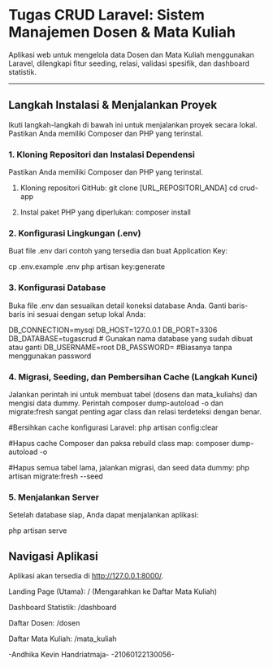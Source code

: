 # Tugas CRUD Laravel: Sistem Manajemen Dosen & Mata Kuliah

Aplikasi web untuk mengelola data Dosen dan Mata Kuliah menggunakan Laravel, dilengkapi fitur seeding, relasi, validasi spesifik, dan dashboard statistik.

---

## Langkah Instalasi & Menjalankan Proyek

Ikuti langkah-langkah di bawah ini untuk menjalankan proyek secara lokal.
Pastikan Anda memiliki Composer dan PHP yang terinstal.


### 1. Kloning Repositori dan Instalasi Dependensi

Pastikan Anda memiliki Composer dan PHP yang terinstal.
1. Kloning repositori GitHub:
git clone [URL_REPOSITORI_ANDA]
cd crud-app

2. Instal paket PHP yang diperlukan:
composer install

### 2. Konfigurasi Lingkungan (.env)
Buat file .env dari contoh yang tersedia dan buat Application Key:

cp .env.example .env
php  artisan key:generate


### 3. Konfigurasi Database
Buka file .env dan sesuaikan detail koneksi database Anda.
Ganti baris-baris ini sesuai dengan setup lokal Anda:

DB_CONNECTION=mysql
DB_HOST=127.0.0.1
DB_PORT=3306
DB_DATABASE=tugascrud  # Gunakan nama database yang sudah dibuat atau ganti
DB_USERNAME=root
DB_PASSWORD=  #Biasanya tanpa menggunakan password


### 4. Migrasi, Seeding, dan Pembersihan Cache (Langkah Kunci)
Jalankan perintah ini untuk membuat tabel (dosens dan mata_kuliahs) dan mengisi data dummy. Perintah composer dump-autoload -o dan migrate:fresh sangat penting agar class dan relasi terdeteksi dengan benar.

#Bersihkan cache konfigurasi Laravel:
php artisan config:clear

#Hapus cache Composer dan paksa rebuild class map:
composer dump-autoload -o

#Hapus semua tabel lama, jalankan migrasi, dan seed data dummy:
php artisan migrate:fresh --seed


### 5. Menjalankan Server
Setelah database siap, Anda dapat menjalankan aplikasi:

php artisan serve


## Navigasi Aplikasi
Aplikasi akan tersedia di http://127.0.0.1:8000/.

Landing Page (Utama): / (Mengarahkan ke Daftar Mata Kuliah)

Dashboard Statistik: /dashboard

Daftar Dosen: /dosen

Daftar Mata Kuliah: /mata_kuliah



-Andhika Kevin Handriatmaja-
-21060122130056-
